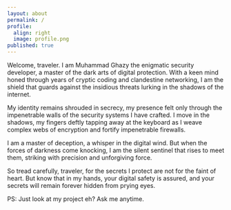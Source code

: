 ```yaml
---
layout: about
permalink: /
profile:
  align: right
  image: profile.png
published: true
---
```


Welcome, traveler. I am Muhammad Ghazy the enigmatic security developer, a master of the dark arts of digital protection. With a keen mind honed through years of cryptic coding and clandestine networking, I am the shield that guards against the insidious threats lurking in the shadows of the internet.

My identity remains shrouded in secrecy, my presence felt only through the impenetrable walls of the security systems I have crafted. I move in the shadows, my fingers deftly tapping away at the keyboard as I weave complex webs of encryption and fortify impenetrable firewalls.

I am a master of deception, a whisper in the digital wind. But when the forces of darkness come knocking, I am the silent sentinel that rises to meet them, striking with precision and unforgiving force.

So tread carefully, traveler, for the secrets I protect are not for the faint of heart. But know that in my hands, your digital safety is assured, and your secrets will remain forever hidden from prying eyes.  

PS: Just look at my project eh? Ask me anytime.